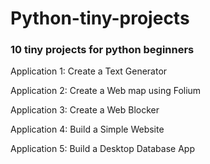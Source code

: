 # Python-tiny-projects

### 10 tiny projects for python beginners

Application 1: Create a Text Generator

Application 2: Create a Web map using Folium

Application 3: Create a Web Blocker

Application 4: Build a Simple Website

Application 5: Build a Desktop Database App
